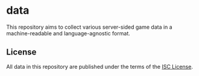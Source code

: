 # data

This repository aims to collect various server-sided game data
in a machine-readable and language-agnostic format.

## License

All data in this repository are published under the terms of
the [ISC License](./LICENSE).
